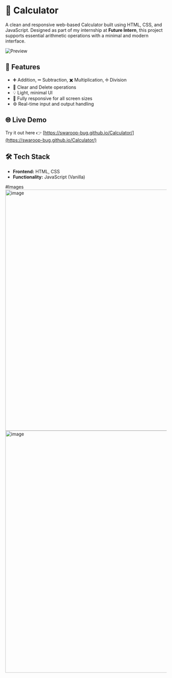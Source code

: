 # 🧮 Calculator

A clean and responsive web-based Calculator built using HTML, CSS, and JavaScript. Designed as part of my internship at **Future Intern**, this project supports essential arithmetic operations with a minimal and modern interface.

![Preview](https://raw.githubusercontent.com/swaroop-bug/Calculator/main/preview.png)

## 🚀 Features

- ➕ Addition, ➖ Subtraction, ✖️ Multiplication, ➗ Division
- 🔁 Clear and Delete operations
- 💡 Light, minimal UI
- 📱 Fully responsive for all screen sizes
- ⚙️ Real-time input and output handling

## 🌐 Live Demo

Try it out here 👉 [https://swaroop-bug.github.io/Calculator/](https://swaroop-bug.github.io/Calculator/)

## 🛠️ Tech Stack

- **Frontend:** HTML, CSS
- **Functionality:** JavaScript (Vanilla)
  
#Images
<img width="926" height="752" alt="image" src="https://github.com/user-attachments/assets/70785580-18fc-4b0b-a066-ce1430aa74f6" />
<img width="717" height="755" alt="image" src="https://github.com/user-attachments/assets/e96bd8a6-7a33-4482-b21c-1e2ff397b25a" />



